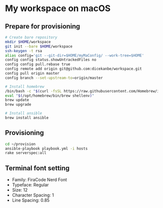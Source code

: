 # My workspace on macOS

## Prepare for provisioning

```bash
# Create bare repository
mkdir $HOME/workspace
git init --bare $HOME/workspace
ssh-keygen -t rsa
alias config='git --git-dir=$HOME/myMaConfig/ --work-tree=$HOME'
config config status.showUntrackedFiles no
config config pull.rebase true
config remote add origin git@github.com:dicekanbe/workspace.git
config pull origin master
config branch --set-upstream-to=origin/master

# Install homebrew
/bin/bash -c "$(curl -fsSL https://raw.githubusercontent.com/Homebrew/install/HEAD/install.sh)"
eval "$(/opt/homebrew/bin/brew shellenv)"
brew update
brew upgrade

# Install ansible
brew install ansible
```
## Provisioning

```bash
cd ~/provision
ansible-playbook playbook.yml -i hosts
rake serverspec:all
```

## Terminal font setting

- Family: FiraCode Nerd Font
- Typeface: Regular
- Size: 12
- Character Spacing: 1
- Line Spacing: 0.85
